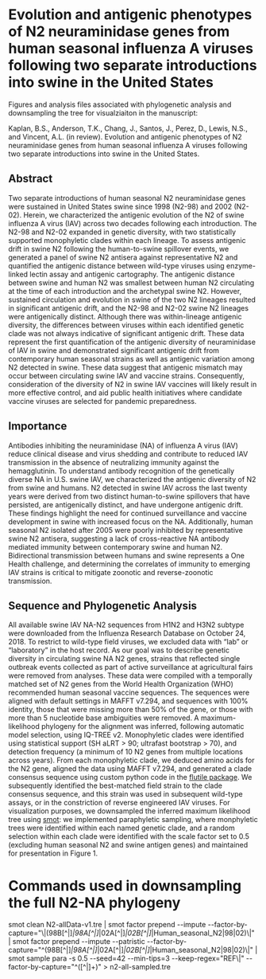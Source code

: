 # Evolution and antigenic phenotypes of N2 neuraminidase genes from human seasonal influenza A viruses following two separate introductions into swine in the United States
Figures and analysis files associated with phylogenetic analysis and downsampling the tree for visualziaiton in the manuscript:

Kaplan, B.S., Anderson, T.K., Chang, J., Santos, J., Perez, D., Lewis, N.S., and Vincent, A.L. (in review). Evolution and antigenic phenotypes of N2 neuraminidase genes from human seasonal influenza A viruses following two separate introductions into swine in the United States. 

## Abstract
Two separate introductions of human seasonal N2 neuraminidase genes were sustained in United States swine since 1998 (N2-98) and 2002 (N2-02). Herein, we characterized the antigenic evolution of the N2 of swine influenza A virus (IAV) across two decades following each introduction. The N2-98 and N2-02 expanded in genetic diversity, with two statistically supported monophyletic clades within each lineage. To assess antigenic drift in swine N2 following the human-to-swine spillover events, we generated a panel of swine N2 antisera against representative N2 and quantified the antigenic distance between wild-type viruses using enzyme-linked lectin assay and antigenic cartography. The antigenic distance between swine and human N2 was smallest between human N2 circulating at the time of each introduction and the archetypal swine N2. However, sustained circulation and evolution in swine of the two N2 lineages resulted in significant antigenic drift, and the N2-98 and N2-02 swine N2 lineages were antigenically distinct. Although there was within-lineage antigenic diversity, the differences between viruses within each identified genetic clade was not always indicative of significant antigenic drift. These data represent the first quantification of the antigenic diversity of neuraminidase of IAV in swine and demonstrated significant antigenic drift from contemporary human seasonal strains as well as antigenic variation among N2 detected in swine. These data suggest that antigenic mismatch may occur between circulating swine IAV and vaccine strains. Consequently, consideration of the diversity of N2 in swine IAV vaccines will likely result in more effective control, and aid public health initiatives where candidate vaccine viruses are selected for pandemic preparedness.

## Importance
Antibodies inhibiting the neuraminidase (NA) of influenza A virus (IAV) reduce clinical disease and virus shedding and contribute to reduced IAV transmission in the absence of neutralizing immunity against the hemagglutinin. To understand antibody recognition of the genetically diverse NA in U.S. swine IAV, we characterized the antigenic diversity of N2 from swine and humans. N2 detected in swine IAV across the last twenty years were derived from two distinct human-to-swine spillovers that have persisted, are antigenically distinct, and have undergone antigenic drift. These findings highlight the need for continued surveillance and vaccine development in swine with increased focus on the NA. Additionally, human seasonal N2 isolated after 2005 were poorly inhibited by representative swine N2 antisera, suggesting a lack of cross-reactive NA antibody mediated immunity between contemporary swine and human N2. Bidirectional transmission between humans and swine represents a One Health challenge, and determining the correlates of immunity to emerging IAV strains is critical to mitigate zoonotic and reverse-zoonotic transmission.

## Sequence and Phylogenetic Analysis
All available swine IAV NA-N2 sequences from H1N2 and H3N2 subtype were downloaded from the Influenza Research Database on October 24, 2018. To restrict to wild-type field viruses, we excluded data with “lab” or “laboratory” in the host record. As our goal was to describe genetic diversity in circulating swine NA N2 genes, strains that reflected single outbreak events collected as part of active surveillance at agricultural fairs were removed from analyses. These data were compiled with a temporally matched set of N2 genes from the World Health Organization (WHO) recommended human seasonal vaccine sequences. The sequences were aligned with default settings in MAFFT v7.294, and sequences with 100% identity, those that were missing more than 50% of the gene, or those with more than 5 nucleotide base ambiguities were removed. A maximum-likelihood phylogeny for the alignment was inferred, following automatic model selection, using IQ-TREE v2. Monophyletic clades were identified using statistical support (SH aLRT > 90; ultrafast bootstrap > 70), and detection frequency (a minimum of 10 N2 genes from multiple locations across years). From each monophyletic clade, we deduced amino acids for the N2 gene, aligned the data using MAFFT v7.294, and generated a clade consensus sequence using custom python code in the [flutile package](https://github.com/flu-crew/flutile). We subsequently identified the best-matched field strain to the clade consensus sequence, and this strain was used in subsequent wild-type assays, or in the constriction of reverse engineered IAV viruses. For visualization purposes, we downsampled the inferred maximum likelihood tree using [smot](https://github.com/flu-crew/smot): we implemented paraphyletic sampling, where monphyletic trees were identified within each named genetic clade, and a random selection within each clade were identified with the scale factor set to 0.5 (excluding human seasonal N2 and swine antigen genes) and maintained for presentation in Figure 1. 

# Commands used in downsampling the full N2-NA phylogeny

smot clean N2-allData-v1.tre | 
	smot factor prepend --impute --factor-by-capture="\\|(98B[^|]*|98A[^|]*|02A[^|]*|02B[^|]*|Human_seasonal_N2|98|02)\\|" | 
	smot factor prepend --impute --patristic --factor-by-capture="^(98B[^|]*|98A[^|]*|02A[^|]*|02B[^|]*|Human_seasonal_N2|98|02)\\|" |
	smot sample para -s 0.5 --seed=42 --min-tips=3 --keep-regex="REF\\|" --factor-by-capture="^([^|]+)" > n2-all-sampled.tre
    